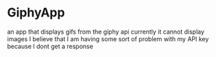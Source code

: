# GiphyApp
an app that displays gifs from the giphy api
currently it cannot display images I believe that I am having some sort of problem with my API key because I dont get a response
